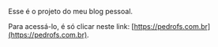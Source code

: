 Esse é o projeto do meu blog pessoal.

Para acessá-lo, é só clicar neste link: [https://pedrofs.com.br](https://pedrofs.com.br).